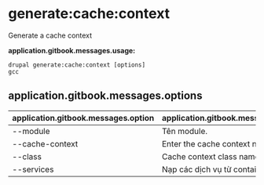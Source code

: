 # generate:cache:context
Generate a cache context

**application.gitbook.messages.usage:**
```
drupal generate:cache:context [options]
gcc
```

## application.gitbook.messages.options
application.gitbook.messages.option | application.gitbook.messages.details
-------|-------------
--module | Tên module.
--cache-context | Enter the cache context name
--class | Cache context class name
--services | Nạp các dịch vụ từ container.
